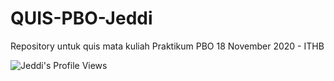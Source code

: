 # QUIS-PBO-Jeddi
Repository untuk quis mata kuliah Praktikum PBO 18 November 2020 - ITHB

![Jeddi's Profile Views](https://api.visitorbadge.io/api/visitors?path=https%3A%2F%2Fgithub.com%2FJeddi212&countColor=%23fce775&style=flat-square)
